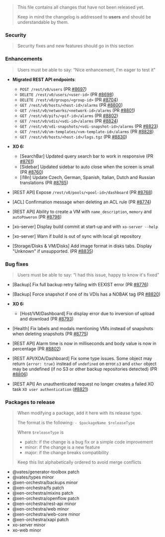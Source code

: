 > This file contains all changes that have not been released yet.
>
> Keep in mind the changelog is addressed to **users** and should be
> understandable by them.

### Security

> Security fixes and new features should go in this section

### Enhancements

> Users must be able to say: “Nice enhancement, I'm eager to test it”

- **Migrated REST API endpoints**:

  - `POST /rest/v0/users` (PR [#8697](https://github.com/vatesfr/xen-orchestra/pull/8697))
  - `DELETE /rest/v0/users/<user-id>` (PR [#8698](https://github.com/vatesfr/xen-orchestra/pull/8698))
  - `DELETE /rest/v0/groups/<group-id>` (PR [#8704](https://github.com/vatesfr/xen-orchestra/pull/8704))
  - `GET /rest/v0/hosts/<host-id>/alarms` (PR [#8800](http://github.com/vatesfr/xen-orchestra/pull/8800))
  - `GET /rest/v0/networks/<network-id>/alarms` (PR [#8801](https://github.com/vatesfr/xen-orchestra/pull/8801))
  - `GET /rest/v0/pifs/<pif-id>/alarms` (PR [#8802](http://github.com/vatesfr/xen-orchestra/pull/8802))
  - `GET /rest/v0/vdis/<vdi-id>/alarms` (PR [#8824](http://github.com/vatesfr/xen-orchestra/pull/8824))
  - `GET /rest/v0/vdi-snapshots/<vdi-snapshot-id>/alarms` (PR [#8823](http://github.com/vatesfr/xen-orchestra/pull/8823))
  - `GET /rest/v0/vm-templates/<vm-template-id>/alarms` (PR [#8828](http://github.com/vatesfr/xen-orchestra/pull/8828))
  - `GET /rest/v0/hosts/<host-id>/logs.tgz` (PR [#8830](https://github.com/vatesfr/xen-orchestra/pull/8830))

- **XO 6:**

  - [SearchBar] Updated query search bar to work in responsive (PR [#8761](https://github.com/vatesfr/xen-orchestra/pull/8761))
  - [Sidebar] Updated sidebar to auto close when the screen is small (PR [#8760](https://github.com/vatesfr/xen-orchestra/pull/8760))
  - [i18n] Update Czech, German, Spanish, Italian, Dutch and Russian translations (PR [#8765](https://github.com/vatesfr/xen-orchestra/pull/8765))

- [REST API] Expose `/rest/v0/pools/<pool-id>/dashboard` (PR [#8768](https://github.com/vatesfr/xen-orchestra/pull/8768))
- [ACL] Confirmation message when deleting an ACL rule (PR [#8774](https://github.com/vatesfr/xen-orchestra/pull/8774))
- [REST API] Ability to create a VM with `name_description`, `memory` and `autoPoweron` (PR [#8798](https://github.com/vatesfr/xen-orchestra/pull/8798))
- [xo-server] Display build commit at start-up and with `xo-server --help`
- [xo-server] Warn if build is out of sync with local git repository
- [Storage/Disks & VM/Disks] Add image format in disks tabs. Display "Unknown" if unsupported. (PR [#8835](https://github.com/vatesfr/xen-orchestra/pull/8835))

### Bug fixes

> Users must be able to say: “I had this issue, happy to know it's fixed”

- [Backup] Fix full backup retry failing with EEXIST error (PR [#8776](https://github.com/vatesfr/xen-orchestra/pull/8776))
- [Backup] Force snapshot if one of its VDIs has a NOBAK tag (PR [#8820](https://github.com/vatesfr/xen-orchestra/pull/8820))

- **XO 6:**

  - [Host/VM/Dashboard] Fix display error due to inversion of upload and download (PR [#8793](https://github.com/vatesfr/xen-orchestra/pull/8793))

- [Health] Fix labels and modals mentioning VMs instead of snapshots when deleting snapshots (PR [#8775](https://github.com/vatesfr/xen-orchestra/pull/8775))
- [REST API] Alarm time is now in milliseconds and body value is now in percentage (PR [#8802](https://github.com/vatesfr/xen-orchestra/pull/8802))
- [REST API/XOA/Dashboard] Fix some type issues. Some object may return `{error: true}` instead of `undefined` on error.`s3` and `other` object may be undefined (if no S3 or other backup repositories detected) (PR [#8806](https://github.com/vatesfr/xen-orchestra/pull/8806))
- [REST API] An unauthenticated request no longer creates a failed XO task `XO user authentication` ([#8821](https://github.com/vatesfr/xen-orchestra/pull/8821))

### Packages to release

> When modifying a package, add it here with its release type.
>
> The format is the following: `- $packageName $releaseType`
>
> Where `$releaseType` is
>
> - patch: if the change is a bug fix or a simple code improvement
> - minor: if the change is a new feature
> - major: if the change breaks compatibility
>
> Keep this list alphabetically ordered to avoid merge conflicts

<!--packages-start-->

- @vates/generator-toolbox patch
- @vates/types minor
- @xen-orchestra/backups minor
- @xen-orchestra/fs patch
- @xen-orchestra/mixins patch
- @xen-orchestra/openflow patch
- @xen-orchestra/rest-api minor
- @xen-orchestra/web minor
- @xen-orchestra/web-core minor
- @xen-orchestra/xapi patch
- xo-server minor
- xo-web minor

<!--packages-end-->
